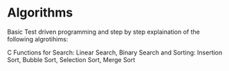# Algorithms
Basic Test driven programming and step by step explaination of the following algrotihims:

C Functions for Search: Linear Search, Binary Search and Sorting: Insertion Sort, Bubble Sort, Selection Sort, Merge Sort
